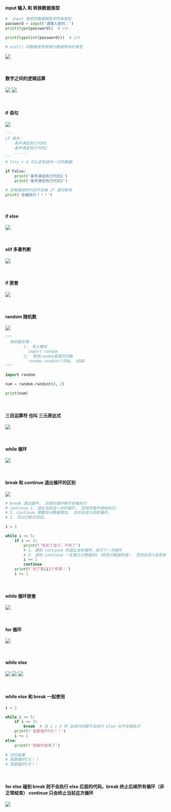 ####  input 输入 和 转换数据类型
```py
#  input 接受的数据都是字符串类型
password = input('请输入密码：')
print(type(password))  # str

print(type(int(password)))  # int

# eval() 将数据类型转换为数据原本的类型
```
![](https://img2020.cnblogs.com/blog/2113686/202111/2113686-20211102152358527-1724659066.png)

<br />

####  数字之间的逻辑运算
![](https://img2020.cnblogs.com/blog/2113686/202111/2113686-20211104094056906-1718967535.png)
![](https://img2020.cnblogs.com/blog/2113686/202111/2113686-20211104094103316-239092763.png)

<br />

#### if  语句
![](https://img2020.cnblogs.com/blog/2113686/202111/2113686-20211104102519528-1926543374.png)
```py
'''
if 条件：
    条件满足执行代码1
    条件满足执行代码2
    ......
'''
# Ctry + d 可以复制选中一行的数据

if False:
    print('条件满足执行代码1')
    print('条件满足执行代码2')

# 没有缩进的代码不会被 if 语句影响
print('会被执行！！！')
```

<br />

#### if else
![](https://img2020.cnblogs.com/blog/2113686/202111/2113686-20211104105730891-1779138393.png)

<br />

####  elif  多重判断
![](https://img2020.cnblogs.com/blog/2113686/202111/2113686-20211104113805982-1936110880.png)

<br />

####  if 嵌套
![](https://img2020.cnblogs.com/blog/2113686/202111/2113686-20211104150807753-1638184761.png)

<br />

####  random 随机数
![](https://img2020.cnblogs.com/blog/2113686/202111/2113686-20211104154303894-1556647811.png)
```py
"""
  随机数步骤：
        1： 导入模块
          import random
        2:  使用random里面的功能
          randow.randint(开始， 结束)
"""

import random

num = random.randint(0, 2)

print(num)
```

<br />

####  三目运算符 也叫 三元表达式
![](https://img2020.cnblogs.com/blog/2113686/202111/2113686-20211104160549277-298897370.png)

<br />

####  while 循环
![](https://img2020.cnblogs.com/blog/2113686/202111/2113686-20211104164112207-502579218.png)

<br />

####  break 和 continue 退出循环的区别
![](https://img2020.cnblogs.com/blog/2113686/202111/2113686-20211105103148995-380514804.png)
```py
# break 退出循环， 后续的循环都不会被执行
# continue 1. 退出当前这一次的循环， 后续的循环继续执行。
# 2. continue 需要将计数器增加， 否则会进入到死循环。
# 3. 可以打断点测试。

i = 1

while i <= 5:
    if i == 3:
        print(f'吃到了虫子，不吃了')
        # 1. 遇到 continue 则退出当前循环，执行下一次循环
        # 2. 遇到 continue 一定要让计数器加1（改变计数器的值）， 否则会进入到死循环。
        i += 1
        continue
    print(f'吃了第{i}个苹果！')
    i += 1
```

<br />

####  while 循环嵌套
![](https://img2020.cnblogs.com/blog/2113686/202111/2113686-20211105115459324-1985683288.png)

<br />

####  for 循环
![](https://img2020.cnblogs.com/blog/2113686/202111/2113686-20211108142434550-909118882.png)

<br />

####  while else
![](https://img2020.cnblogs.com/blog/2113686/202111/2113686-20211108144003649-1603863675.png)
![](https://img2020.cnblogs.com/blog/2113686/202111/2113686-20211108144639848-2089466975.png)
![](https://img2020.cnblogs.com/blog/2113686/202111/2113686-20211108145333761-1156304478.png)

<br />

####  while else 和 break 一起使用
```py
i = 1

while i <= 5:
    if i == 3:
        break  # 当 i = 3 时 后续代码都不会执行 else 也不会被执行
    print(f'我要循环5次！！')
    i += 1
else:
    print(f'我循环结束了')
    
# 打印结果
# 我要循环5次！！
# 我要循环5次！！
```

<br />

####  for else  碰到 break 则不会执行 else 后面的代码，break 终止后续所有循环（非正常结束） continue 只会终止当前这次循环
![](https://img2020.cnblogs.com/blog/2113686/202111/2113686-20211108150014062-1766837374.png)